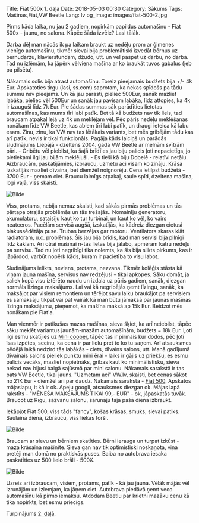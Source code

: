 Title: Fiat 500x 1. daļa
Date: 2018-05-03 00:30
Category: Sākums
Tags: Mašīnas,Fiat,VW Beetle
Lang: lv
og_image: images/fiat-500-2.jpg

Pirms kāda laika, nu jau 2 gadiem, nopirkām papildus automašīnu - Fiat 500x - jaunu, no salona. Kāpēc šāda izvēle? Lasi tālāk.

Darba dēļ man nācās ik pa laikam braukt uz nedēļu prom ar ģimenes vienīgo automašīnu, tikmēr sievai bija problemātiski izvedāt bērnus uz bērnudārzu, klavierstundām, džudo, utt. un vēl paspēt uz darbu, no darba. Tad nu izlēmām, ka jāpērk vēlviena mašīna ar ko braukāt tuvos gabalus (jeb pa pilsētu).

Nākamais solis bija atrast automašīnu. Toreiz pieejamais budžets bija +/- 4k Eur. Apskatoties tirgu (lasi, ss.com) saprotam, ka nekas spīdošs pa tādu summu nav pieejams. Un kā jau parasti, pieliec 500Eur, sanāk mazliet labāka, pieliec vēl 500Eur un sanāk jau pavisam labāka, līdz attopies, ka 4k ir izauguši līdz 7k Eur. Pie šādas summas sāk parādīties lietotas automašīnas, kas mums tīri labi patīk. Bet tā kā budžets nav tik liels, tad braucam atpakaļ lejā uz 4k un meklējam vēl. Pēc pāris nedēļu meklēšanas nonākam līdz VW Beetle, kas abiem tīri labi patīk, un draugi ieteica kā labu esam. Zinu, zinu, ka VW nav tas lētākais variants, bet mēs gribējām tādu kas arī patīk, nevis ir tikai funkcionāls. Pagāja kāds laiciņš un parādās sludinājums Liepājā - dzeltens 2004. gada VW Beetle ar melnām svītrām pāri. - Gribētu vēl piebilst, ka šajā brīdī es jau biju palicis ļoti nepacietīgs, jo pietiekami ilgi jau bijām meklējuši. - Es tieši kā biju Dobelē - relatīvi netālu. Aizbraucām, paskatījāmies, izbraucu, uzmetu aci visam ko zināju. Krāsa izskatījās mazliet dīvaina, bet diemžēl noignorēju. Cena ietilpst budžetā - 3700 Eur - ņemam ciet. Braucu laimīgs atpakaļ, saule spīd, dzeltena mašīna, logi vaļā, viss skaisti.

![Bilde]({static}/images/vw-beetle-1.jpg)

Viss, protams, nebija nemaz skaisti, kad sākās pirmās problēmas un tās pārtapa otrajās problēmās un tās trešajās.. Nomainīju ģeneratoru, akumulatoru, sataisīju kaut ko tur turbīnai, un kaut ko vēl, ko vairs neatceros. Pacēlām servisā augšā, izskatījās, ka kādreiz diezgan cietusi blakussēdētāja puse. Trubas berzējas gar motoru. Ventilators skaras klāt radiatoram, u.c. problēmas. Šis jau bija brīdis, kad man servisi bija pilnīgi līdz kaklam. Arī otrai mašīnai n-tās lietas bija jālabo, apmēram katru nedēļu pa servisu. Tad nu ļoti negribīgi tika nolemts, ka šis bija slikts pirkums, kas ir jāpārdod, varbūt nopērk kāds, kuram ir pacietība to visu labot.

Sludinājums ielikts, neviens, protams, nezvana. Tikmēr kolēģis stāsta kā viņam jauna mašīna, servisus nav redzējusi - tikai apkopes. Sāku domāt, ja saliek kopā visu iztērēto naudu un izdala uz pāris gadiem, sanāk, diezgan normāls līzinga maksājums. Lai vai kā negribējās ņemt līzingu, sanāk, ka maksājot par visiem remontiem un tērējot savu laiku braukājot pa servisiem es samaksāju tikpat vai pat vairāk kā man būtu jāmaksā par jaunas mašīnas līzinga maksājumu, pieņemot, ka mašīna maksā ap 15k Eur. Beidzot mēs nonākam pie Fiat'a.

Man vienmēr ir patikušas mazas mašīnas, sieva šķiet, ka arī neiebilst, tāpēc sāku meklēt variantus jaunām-mazām automašīnām, budžets = 18k Eur.
Ļoti ilgi esmu skatījies uz [Mini cooper](http://www.mini.lv/), tāpēc tas ir pirmais kur dodos, pēc ļoti īsas izpētes, secinu, ka cena ir par lielu pret to ko tu saņem. Arī atsauksmes pēdējā laikā nedzird tās labākās - ciets, dīvains salons, utt. Manā gadījumā dīvainais salons pieliek punktu mini ērai - laiks ir gājis uz priekšu, es esmu palicis vecāks, mazliet nopietnāks, gribas kaut ko minimālistisku, sieva nekad nav bijusi baigā sajūsmā par mini salonu.
Nākamais sarakstā ir tas pats VW Beetle, tikai jauns. "Uzmetam aci" [VW.lv](http://www.volkswagen.lv/lv/models/beetle/gallery.html), skaisti, bet cenas sākot no 21K Eur - diemžēl arī par daudz.
Nākamais sarakstā - [Fiat 500](http://www.fiat.lv/model/fiat500/). Apskatos mājaslapu, it kā ir ok. Apeju googli, atsauksmes diezgan ok. Mājas lapā rakstīts - "MĒNEŠA MAKSĀJUMS TIKAI 99,- EUR" - ok, jāpaskatās tuvāk. Braucot uz Rīgu, sazvanu salonu, sarunāju tajā pašā dienā izbraukt.

Iekāpjot Fiat 500, viss tāds "fancy", košas krāsas, smuks, sievai patiks. Saulaina diena, izbraucu, viss liekas forši.

![Bilde]({static}/images/fiat-500-1.jpg)

Braucam ar sievu un bērniem skatīties. Bērni ierauga un turpat izkūst - maza krāsaina mašīnīte. Sieva gan nav tik optimistiski noskaņota, viņa pretēji man domā no praktiskās puses. Baiba no autobrava iesaka paskatīties uz 500 lielo brāli - 500X.

![Bilde]({static}/images/fiat-500-2.jpg)

Uzreiz arī izbraucam, visiem, protams, patīk - kā jau jauna. Vēlāk mājās vēl izrunājām un izlemjam, ka jāņem ciet. Autobrava piedāvā ņemt veco automašīnu kā pirmo iemaksu. Atdodam Beetlu par krietni mazāku cenu kā tika nopirkts, bet esmu priecīgs.

Turpinājums [2. daļā]({filename}fiat-500x-2-dala.md).
